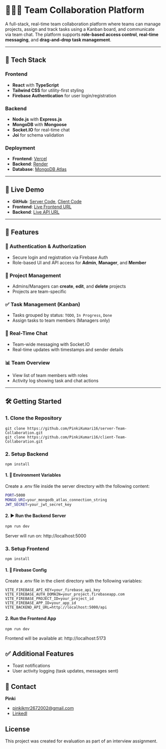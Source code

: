# 🧑‍🤝‍🧑 Team Collaboration Platform

A full-stack, real-time team collaboration platform where teams can manage projects, assign and track tasks using a Kanban board, and communicate via team chat. The platform supports **role-based access control**, **real-time messaging**, and **drag-and-drop task management**.

---

## 🔧 Tech Stack

### Frontend
- **React** with **TypeScript**
- **Tailwind CSS** for utility-first styling
- **Firebase Authentication** for user login/registration

### Backend
- **Node.js** with **Express.js**
- **MongoDB** with **Mongoose**
- **Socket.IO** for real-time chat
- **Joi** for schema validation

### Deployment
- **Frontend**: [Vercel](https://vercel.com/)
- **Backend**: [Render](https://render.com/)
- **Database**: [MongoDB Atlas](https://www.mongodb.com/cloud/atlas)

---

## 🚀 Live Demo
- **GitHub**: [Server Code](https://github.com/PinkiKumari16/server-Team-Collaboration), [Client Code](https://github.com/PinkiKumari16/client-Team-Collaboration)
- **Frontend**: [Live Frontend URL](https://client-team-collaboration-evf9.vercel.app/)
- **Backend**: [Live API URL](https://server-team-collaboration.onrender.com/)

---

## 🔑 Features

### 👥 Authentication & Authorization
- Secure login and registration via Firebase Auth
- Role-based UI and API access for **Admin**, **Manager**, and **Member**

### 📁 Project Management
- Admins/Managers can **create**, **edit**, and **delete** projects
- Projects are team-specific

### ✅ Task Management (Kanban)
- Tasks grouped by status: `TODO`, `In Progress`, `Done`
- Assign tasks to team members (Managers only)

### 💬 Real-Time Chat
- Team-wide messaging with Socket.IO
- Real-time updates with timestamps and sender details

### 📊 Team Overview
- View list of team members with roles
- Activity log showing task and chat actions

---

## 🛠️ Getting Started

### 1. Clone the Repository

```bash[
git clone https://github.com/PinkiKumari16/server-Team-Collaboration.git
git clone https://github.com/PinkiKumari16/client-Team-Collaboration.git
```

### 2. Setup Backend

```
npm install
```

#### 1. 🔐 Environment Variables
Create a .env file inside the server directory with the following content:

```bash
PORT=5000
MONGO_URI=your_mongodb_atlas_connection_string
JWT_SECRET=your_jwt_secret_key
```

#### 2. ▶️ Run the Backend Server
```bash
npm run dev
```
Server will run on: http://localhost:5000

### 3. Setup Frontend

```
npm install
```

#### 1. 🔐 Firebase Config

Create a .env file in the client directory with the following variables:

```
VITE_FIREBASE_API_KEY=your_firebase_api_key
VITE_FIREBASE_AUTH_DOMAIN=your_project.firebaseapp.com
VITE_FIREBASE_PROJECT_ID=your_project_id
VITE_FIREBASE_APP_ID=your_app_id
VITE_BACKEND_API_URL=http://localhost:5000/api
```

#### 2. Run the Frontend App

```
npm run dev
```
Frontend will be available at: http://localhost:5173

## ✅ Additional Features
- Toast notifications
- User activity logging (task updates, messages sent)

## 📧 Contact
**Pinki**
- pinkikmr2672002@gmail.com
- [LinkedI](https://www.linkedin.com/in/pinki-kumari-42b409257/)

## License
This project was created for evaluation as part of an interview assignment.
